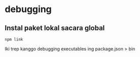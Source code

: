 # debugging

## Instal paket lokal sacara global

`npm link`

Iki trep kanggo debugging executables ing package.json > bin